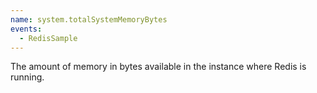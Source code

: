 ```yaml
---
name: system.totalSystemMemoryBytes
events:
  - RedisSample
---
```


The amount of memory in bytes available in the instance where Redis is running.